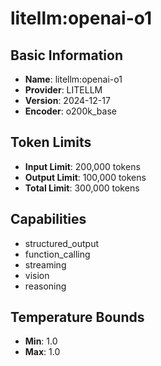 # litellm:openai-o1

## Basic Information
- **Name**: litellm:openai-o1
- **Provider**: LITELLM
- **Version**: 2024-12-17
- **Encoder**: o200k_base

## Token Limits
- **Input Limit**: 200,000 tokens
- **Output Limit**: 100,000 tokens
- **Total Limit**: 300,000 tokens

## Capabilities
- structured_output
- function_calling
- streaming
- vision
- reasoning


## Temperature Bounds
- **Min**: 1.0
- **Max**: 1.0





